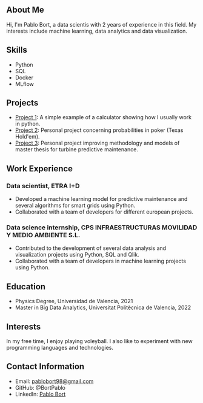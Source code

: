 ## About Me

Hi, I'm Pablo Bort, a data scientis with 2 years of experience in this field. My interests include machine learning, data analytics and data visualization.

## Skills

- Python
- SQL
- Docker
- MLflow

## Projects

- [Project 1](https://github.com/BortPablo/calculator-test): A simple example of a calculator showing how I usually work in python.
- [Project 2](https://github.com/BortPablo/poker): Personal project concerning probabilities in poker (Texas Hold'em).
- [Project 3](https://github.com/BortPablo/turbine_predictive_maintenance): Personal project improving methodology and models of master thesis for turbine predictive maintenance.

## Work Experience

### Data scientist, ETRA I+D
- Developed a machine learning model for predictive maintenance and several algorithms for smart grids using Python.
- Collaborated with a team of developers for different european projects.

### Data science internship, CPS INFRAESTRUCTURAS MOVILIDAD Y MEDIO AMBIENTE S.L.
- Contributed to the development of several data analysis and visualization projects using Python, SQL and Qlik.
- Collaborated with a team of developers in machine learning projects using Python.

## Education

- Physics Degree, Universidad de Valencia, 2021
- Master in Big Data Analytics, Universitat Politècnica de Valencia, 2022

## Interests

In my free time, I enjoy playing voleyball. I also like to experiment with new programming languages and technologies.

## Contact Information

- Email: pablobort98@gmail.com
- GitHub: @BortPablo
- LinkedIn: [Pablo Bort](https://www.linkedin.com/in/pablo-bort-gomez/)
